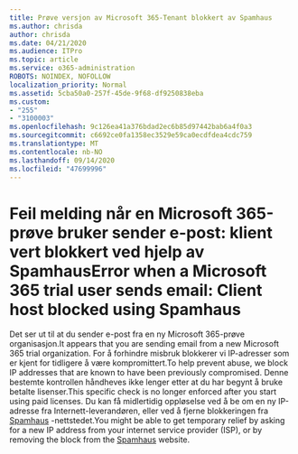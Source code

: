 ```yaml
---
title: Prøve versjon av Microsoft 365-Tenant blokkert av Spamhaus
ms.author: chrisda
author: chrisda
ms.date: 04/21/2020
ms.audience: ITPro
ms.topic: article
ms.service: o365-administration
ROBOTS: NOINDEX, NOFOLLOW
localization_priority: Normal
ms.assetid: 5cba50a0-257f-45de-9f68-df9250838eba
ms.custom:
- "255"
- "3100003"
ms.openlocfilehash: 9c126ea41a376bdad2ec6b85d97442bab6a4f0a3
ms.sourcegitcommit: c6692ce0fa1358ec3529e59ca0ecdfdea4cdc759
ms.translationtype: MT
ms.contentlocale: nb-NO
ms.lasthandoff: 09/14/2020
ms.locfileid: "47699996"
---
```

# <a name="error-when-a-microsoft-365-trial-user-sends-email-client-host-blocked-using-spamhaus"></a><span data-ttu-id="0cef1-102">Feil melding når en Microsoft 365-prøve bruker sender e-post: klient vert blokkert ved hjelp av Spamhaus</span><span class="sxs-lookup"><span data-stu-id="0cef1-102">Error when a Microsoft 365 trial user sends email: Client host blocked using Spamhaus</span></span>

<span data-ttu-id="0cef1-103">Det ser ut til at du sender e-post fra en ny Microsoft 365-prøve organisasjon.</span><span class="sxs-lookup"><span data-stu-id="0cef1-103">It appears that you are sending email from a new Microsoft 365 trial organization.</span></span> <span data-ttu-id="0cef1-104">For å forhindre misbruk blokkerer vi IP-adresser som er kjent for tidligere å være kompromittert.</span><span class="sxs-lookup"><span data-stu-id="0cef1-104">To help prevent abuse, we block IP addresses that are known to have been previously compromised.</span></span> <span data-ttu-id="0cef1-105">Denne bestemte kontrollen håndheves ikke lenger etter at du har begynt å bruke betalte lisenser.</span><span class="sxs-lookup"><span data-stu-id="0cef1-105">This specific check is no longer enforced after you start using paid licenses.</span></span> <span data-ttu-id="0cef1-106">Du kan få midlertidig oppløselse ved å be om en ny IP-adresse fra Internett-leverandøren, eller ved å fjerne blokkeringen fra [Spamhaus](https://go.microsoft.com/fwlink/p/?linkid=123245) -nettstedet.</span><span class="sxs-lookup"><span data-stu-id="0cef1-106">You might be able to get temporary relief by asking for a new IP address from your internet service provider (ISP), or by removing the block from the [Spamhaus](https://go.microsoft.com/fwlink/p/?linkid=123245) website.</span></span>

